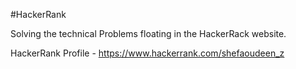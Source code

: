 #HackerRank

Solving the technical Problems floating in the HackerRack website.

HackerRank Profile - https://www.hackerrank.com/shefaoudeen_z
